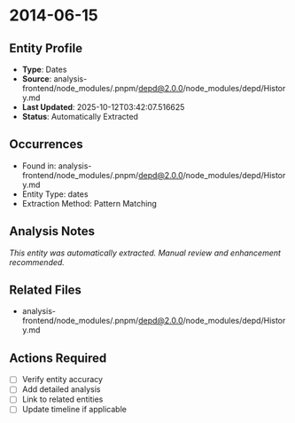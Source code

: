 # 2014-06-15

## Entity Profile
- **Type**: Dates
- **Source**: analysis-frontend/node_modules/.pnpm/depd@2.0.0/node_modules/depd/History.md
- **Last Updated**: 2025-10-12T03:42:07.516625
- **Status**: Automatically Extracted

## Occurrences
- Found in: analysis-frontend/node_modules/.pnpm/depd@2.0.0/node_modules/depd/History.md
- Entity Type: dates
- Extraction Method: Pattern Matching

## Analysis Notes
*This entity was automatically extracted. Manual review and enhancement recommended.*

## Related Files
- analysis-frontend/node_modules/.pnpm/depd@2.0.0/node_modules/depd/History.md

## Actions Required
- [ ] Verify entity accuracy
- [ ] Add detailed analysis
- [ ] Link to related entities
- [ ] Update timeline if applicable
